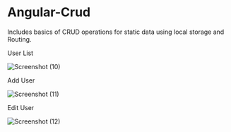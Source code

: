 # Angular-Crud

Includes basics of CRUD operations for static data using local storage and Routing.

User List 

![Screenshot (10)](https://user-images.githubusercontent.com/80443293/209107031-b07e73cf-fdc3-46bd-8990-8f99fcfdf118.png)



Add User

![Screenshot (11)](https://user-images.githubusercontent.com/80443293/209105783-70ec39ed-13be-4583-a7d9-38a6aea33df8.png)
  
  
Edit User

![Screenshot (12)](https://user-images.githubusercontent.com/80443293/209105824-3a973fe2-be95-4858-97b2-27e3c6b89a08.png)
